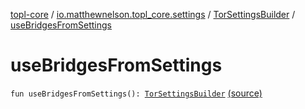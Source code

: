 [topl-core](../../index.md) / [io.matthewnelson.topl_core.settings](../index.md) / [TorSettingsBuilder](index.md) / [useBridgesFromSettings](./use-bridges-from-settings.md)

# useBridgesFromSettings

`fun useBridgesFromSettings(): `[`TorSettingsBuilder`](index.md) [(source)](https://github.com/05nelsonm/TorOnionProxyLibrary-Android/blob/master/topl-core/src/main/java/io/matthewnelson/topl_core/settings/TorSettingsBuilder.kt#L844)
